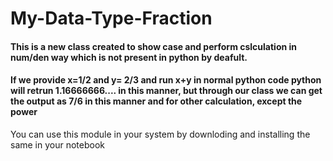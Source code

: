 <h1>My-Data-Type-Fraction</h1>

<h4>This is a new class created to show case and perform cslculation in num/den way which is not present in python by deafult.</h4>
<h4>If we provide x=1/2 and y= 2/3 and run x+y in normal python code python will retrun 1.16666666.... in this manner, but through our class we can get the output as 7/6 in this manner and for other calculation, except the power  </h4>
You can use this module in your system by downloding and installing the same in your notebook
